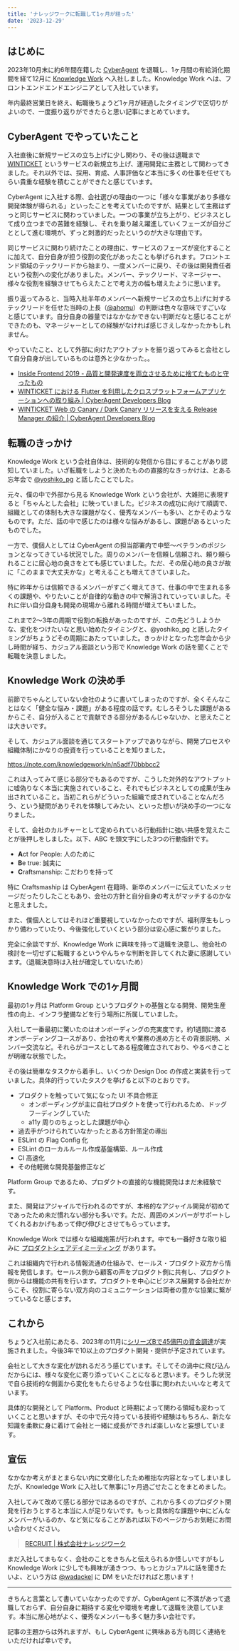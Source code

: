 ```yaml
---
title: 'ナレッジワークに転職して1ヶ月が経った'
date: '2023-12-29'
---
```


## はじめに

2023年10月末に約6年間在籍した [CyberAgent](https://www.cyberagent.co.jp) を退職し、1ヶ月間の有給消化期間を経て12月に [Knowledge Work](https://kwork.studio) へ入社しました。Knowledge Work へは、フロントエンドエンドエンジニアとして入社しています。

年内最終営業日を終え、転職後ちょうど1ヶ月が経過したタイミングで区切りがよいので、一度振り返りができたらと思い記事にまとめています。

## CyberAgent でやっていたこと

入社直後に新規サービスの立ち上げに少し関わり、その後は退職まで [WINTICKET](https://www.winticket.jp) というサービスの新規立ち上げ、運用開発に主務として関わってきました。それ以外では、採用、育成、人事評価など本当に多くの仕事を任せてもらい貴重な経験を積むことができたと感じています。

CyberAgent に入社する際、会社選びの理由の一つに「様々な事業があり多様な開発体験が得られる」といったことを考えていたのですが、結果として主務はずっと同じサービスに関わっていました。一つの事業が立ち上がり、ビジネスとして成り立つまでの苦難を経験し、それを乗り越え躍進していくフェーズが自分ごととして進む環境が、ずっと刺激的だったというのが大きな理由です。

同じサービスに関わり続けたことの理由に、サービスのフェーズが変化することに加えて、自分自身が担う役割の変化があったことも挙げられます。フロントエンド領域のテックリードから始まり、一度メンバーに戻り、その後は開発責任者という役割への変化がありました。メンバー、テックリード、マネージャー、様々な役割を経験させてもらえたことで考え方の幅も増えたように思います。

振り返ってみると、当時入社半年のメンバーへ新規サービスの立ち上げに対するテックリードを任せた当時の上長（[@ahomu](https://twitter.com/ahomu)）の判断は色々な意味ですごいなと感じています。自分自身の器量ではなかなかできない判断だなと感じることができたのも、マネージャーとしての経験がなければ感じさえしなかったかもしれません。

やっていたこと、として外部に向けたアウトプットを振り返ってみると会社として自分自身が出しているものは意外と少なかった。。

- [Inside Frontend 2019 - 品質と開発速度を両立させるために捨てたものと守ったもの](https://docs.google.com/presentation/d/13QD86hxp0dB_xHkYcyLrFX1xNt0Vg4wsqIo8yeBQmFs/edit?usp=sharing)
- [WINTICKET における Flutter を利用したクロスプラットフォームアプリケーションへの取り組み | CyberAgent Developers Blog](https://developers.cyberagent.co.jp/blog/archives/34808/)
- [WINTICKET Web の Canary / Dark Canary リリースを支える Release Manager の紹介 | CyberAgent Developers Blog](https://developers.cyberagent.co.jp/blog/archives/41416/)

## 転職のきっかけ

Knowledge Work という会社自体は、技術的な発信から目にすることがあり認知していました。いざ転職をしようと決めたものの直接的なきっかけは、とある忘年会で [@yoshiko_pg](https://twitter.com/yoshiko_pg) と話したことでした。

元々、僕の中で外部から見る Knowledge Work という会社が、大雑把に表現すると「ちゃんとした会社」に映っていました。ビジネスの成功に向けて順調で、組織としての体制も大きな課題がなく、優秀なメンバーも多い、とかそのようなものです。ただ、話の中で感じたのは様々な悩みがあるし、課題があるといったものでした。

一方で、僕個人としては CyberAgent の担当部署内で中堅〜ベテランのポジションとなってきている状況でした。周りのメンバーを信頼し信頼され、頼り頼られることに居心地の良さをとても感じていました。ただ、その居心地の良さが故に「このままで大丈夫かな」と考えることも増えてきていました。

特に昨年からは信頼できるメンバーがすごく増えてきて、仕事の中で生まれる多くの課題や、やりたいことが自律的な動きの中で解消されていっていました。それに伴い自分自身も開発の現場から離れる時間が増えてもいました。

これまで2〜3年の周期で役割の転換があったのですが、この先どうしようかな、変化をつけたいなと思い始めたタイミングと、@yoshiko_pg と話したタイミングがちょうどその周期にあたっていました。きっかけとなった忘年会から少し時間が経ち、カジュアル面談という形で Knowledge Work の話を聞くことで転職を決意しました。

## Knowledge Work の決め手

前節でちゃんとしていない会社のように書いてしまったのですが、全くそんなことはなく「健全な悩み・課題」がある程度の話です。むしろそうした課題があるからこそ、自分が入ることで貢献できる部分があるんじゃないか、と思えたことは大きいです。

そして、カジュアル面談を通じてスタートアップでありながら、開発プロセスや組織体制にかなりの投資を行っていることを知りました。

https://note.com/knowledgework/n/n5adf70bbbcc2

これは入ってみて感じる部分でもあるのですが、こうした対外的なアウトプットに嘘偽りなく本当に実施されていること、それでもビジネスとしての成果が生み出されていること。当初これらがどういった組織で成されていることなんだろう、という疑問がありそれを体験してみたい、といった想いが決め手の一つになりました。

そして、会社のカルチャーとして定められている行動指針に強い共感を覚えたことが後押しをしました。以下、ABC を頭文字にした3つの行動指針です。

- **A**ct for People: 人のために
- **B**e true: 誠実に
- **C**raftsmanship: こだわりを持って

特に Craftsmaship は CyberAgent 在籍時、新卒のメンバーに伝えていたメッセージだったりしたこともあり、会社の方針と自分自身の考えがマッチするのかなと思えました。

また、僕個人としてはそれほど重要視していなかったのですが、福利厚生もしっかり備わっていたり、今後強化していくという部分は安心感に繋がりました。

完全に余談ですが、Knowledge Work に興味を持って退職を決意し、他会社の検討を一切せずに転職するというやんちゃな判断を許してくれた妻に感謝しています。（退職決意時は入社が確定していないため）

## Knowledge Work での1ヶ月間

最初の1ヶ月は Platform Group というプロダクトの基盤となる開発、開発生産性の向上、インフラ整備などを行う場所に所属していました。

入社して一番最初に驚いたのはオンボーディングの充実度です。約1週間に渡るオンボーディングコースがあり、会社の考えや業務の進め方とその背景説明、メンバー交流など。それらがコースとしてある程度確立されており、やるべきことが明確な状態でした。

その後は簡単なタスクから着手し、いくつか Design Doc の作成と実装を行っていました。具体的行っていたタスクを挙げると以下のとおりです。

- プロダクトを触っていて気になった UI 不具合修正
  - オンボーディングが主に自社プロダクトを使って行われるため、ドッグフーディングしていた
  - a11y 周りのちょっとした課題が中心
- 過去手がつけられていなかったとある方針策定の導出
- ESLint の Flag Config 化
- ESLint のローカルルール作成基盤構築、ルール作成
- CI 高速化
- その他軽微な開発基盤修正など

Platform Group であるため、プロダクトの直接的な機能開発はまだ未経験です。

また、開発はアジャイルで行われるのですが、本格的なアジャイル開発が初めてであったため未だ慣れない部分も多いです。ただ、周囲のメンバーがサポートしてくれるおかげもあって伸び伸びとさせてもらっています。

Knowledge Work では様々な組織施策が行われます。中でも一番好きな取り組みに [プロダクトシェアデイミーティング](https://note.com/knowledgework/n/nc3a0a119a76f) があります。

これは組織内で行われる情報流通の仕組みで、セールス・プロダクト双方から情報を発信します。セールス側から顧客の声をプロダクト側に共有し、プロダクト側からは機能の共有を行います。プロダクトを中心にビジネス展開する会社だからこそ、役割に寄らない双方向のコミュニケーションは両者の豊かな協業に繋がっているなと感じます。

## これから

ちょうど入社前にあたる、2023年の11月に[シリーズBで45億円の資金調達](https://prtimes.jp/main/html/rd/p/000000035.000063428.html)が実施されました。今後3年で10以上のプロダクト開発・提供が予定されています。

会社として大きな変化が訪れるだろう感じています。そしてその渦中に飛び込んだからには、様々な変化に寄り添っていくことになると思います。そうした状況で自ら技術的な側面から変化をもたらせるような仕事に関われたいいなと考えています。

具体的な開発として Platform、Product と時期によって関わる領域も変わっていくことと思いますが、その中で元々持っている技術や経験はもちろん、新たな知識を柔軟に身に着けて会社と一緒に成長ができれば楽しいなと妄想しています。

## 宣伝

なかなか考えがまとまらない内に文章化したため稚拙な内容となってしまいましたが、Knowledge Work に入社して無事に1ヶ月過ごせたことをまとめました。

入社してみて改めて感じる部分ではあるのですが、これから多くのプロダクト開発を行おうとすると本当に人が足りないです。もっと具体的な課題や中にどんなメンバーがいるのか、など気になることがあれば以下のページからお気軽にお問い合わせください。

> [RECRUIT | 株式会社ナレッジワーク](https://kwork.studio/recruit-engineer)

まだ入社してまもなく、会社のことをきちんと伝えられるか怪しいですがもし Knowledge Work に少しでも興味が湧きつつ、もっとカジュアルに話を聞きたいよ、という方は [@wadackel](https://twitter.com/wadackel) に DM をいただければと思います！

---

きちんと言葉として書いていなかったのですが、CyberAgent に不満があって退職しておらず、自分自身に期待する変化や環境を考慮して退職を決意しています。本当に居心地がよく、優秀なメンバーも多く魅力多い会社です。

記事の主題からは外れますが、もし CyberAgent に興味ある方も同じく連絡をいただければ幸いです。
